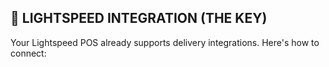 ## 🔌 LIGHTSPEED INTEGRATION (THE KEY)

Your Lightspeed POS already supports delivery integrations. Here's how to connect:
